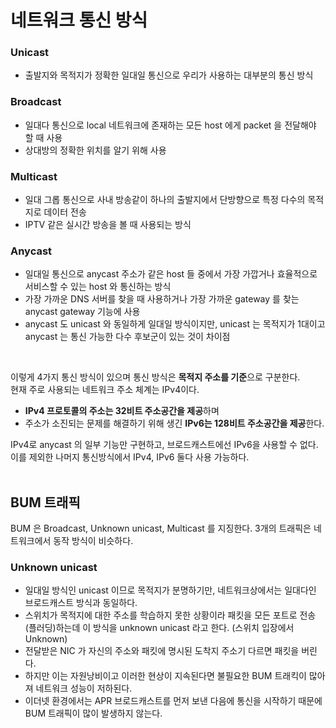 # 네트워크 통신 방식

### Unicast

- 출발지와 목적지가 정확한 일대일 통신으로 우리가 사용하는 대부분의 통신 방식

### Broadcast

- 일대다 통신으로 local 네트워크에 존재하는 모든 host 에게 packet 을 전달해야 할 때 사용
- 상대방의 정확한 위치를 알기 위해 사용

### Multicast

- 일대 그롭 통신으로 사내 방송같이 하나의 출발지에서 단방향으로 특정 다수의 목적지로 데이터 전송
- IPTV 같은 실시간 방송을 볼 때 사용되는 방식

### Anycast

- 일대일 통신으로 anycast 주소가 같은 host 들 중에서 가장 가깝거나 효율적으로 서비스할 수 있는 host 와 통신하는 방식
- 가장 가까운 DNS 서버를 찾을 때 사용하거나 가장 가까운 gateway 를 찾는 anycast gateway 기능에 사용
- anycast 도 unicast 와 동일하게 일대일 방식이지만, unicast 는 목적지가 1대이고 anycast 는 통신 가능한 다수 후보군이 있는 것이 차이점
<br>

이렇게 4가지 통신 방식이 있으며 통신 방식은 **목적지 주소를 기준**으로 구분한다.<br>
현재 주로 사용되는 네트워크 주소 체계는 IPv4이다.<br>

- **IPv4 프로토콜의 주소는 32비트 주소공간을 제공**하며 
- 주소가 소진되는 문제를 해결하기 위해 생긴 **IPv6는 128비트 주소공간을 제공**한다.

IPv4로 anycast 의 일부 기능만 구현하고, 브로드캐스트에선 IPv6을 사용할 수 없다.<br>
이를 제외한 나머지 통신방식에서 IPv4, IPv6 둘다 사용 가능하다.<br><br>

## BUM 트래픽

BUM 은 Broadcast, Unknown unicast, Multicast 를 지징한다. 3개의 트래픽은 네트워크에서 동작 방식이 비슷하다.<br>

### Unknown unicast

- 일대일 방식인 unicast 이므로 목적지가 분명하기만, 네트워크상에서는 일대다인 브로드캐스트 방식과 동일하다.
- 스위치가 목적지에 대한 주소를 학습하지 못한 상황이라 패킷을 모든 포트로 전송(플러딩)하는데 이 방식을 unknown unicast 라고 한다. (스위치 입장에서 Unknown)
- 전달받은 NIC 가 자신의 주소와 패킷에 명시된 도착지 주소기 다르면 패킷을 버린다.
- 하지만 이는 자원낭비이고 이러한 현상이 지속된다면 불필요한 BUM 트래킥이 많아져 네트워크 성능이 저하된다.
- 이더넷 환경에서는 APR 브로드캐스트를 먼저 보낸 다음에 통신을 시작하기 때문에 BUM 트래픽이 많이 발생하지 않는다.
